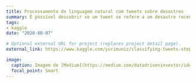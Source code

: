 ```yaml
---
title: Processamento de linguagem natural com tweets sobre desastres
summary: É possível descobrir se um tweet se refere a um desastre recente ou não? Realizando bastante PLN antes de aplicar um algoritmo de aprendizado a resposta é sim.
tags:
- kaggle
date: "2020-08-07"

# Optional external URL for project (replaces project detail page).
external_link: https://www.kaggle.com/yurimuniz/classifying-tweets-step-by-step

image:
  caption: Imagem de [Medium](https://medium.com/datadriveninvestor/identifying-disaster-related-tweets-using-deep-learning-and-natural-language-processing-with-fast-e0dfb790b57a)
  focal_point: Smart
---
```

